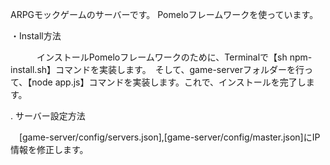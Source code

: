 ARPGモックゲームのサーバーです。 Pomeloフレームワークを使っています。

・Install方法

　　　インストールPomeloフレームワークのために、Terminalで【sh npm-install.sh】コマンドを実装します。　そして、game-serverフォルダーを行って、【node app.js】コマンドを実装します。これで、インストールを完了します。

. サーバー設定方法

　[game-server/config/servers.json],[game-server/config/master.json]にIP情報を修正します。
